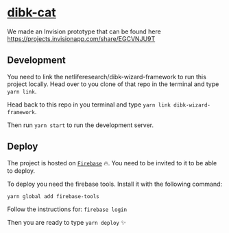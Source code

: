 # [dibk-cat](https://dibk-cat.firebaseapp.com/)

We made an Invision prototype that can be found here https://projects.invisionapp.com/share/EGCVNJU9T

## Development

You need to link the netliferesearch/dibk-wizard-framework to run this project locally. Head over to you clone of that repo in the terminal and type `yarn link`.

Head back to this repo in you terminal and type `yarn link dibk-wizard-framework`.

Then run `yarn start` to run the development server.

## Deploy
The project is hosted on [`Firebase`](https://console.firebase.google.com/u/0/project/dibk-cat/overview) :fire:. You need to be invited to it to be able to deploy.

To deploy you need the firebase tools.
Install it with the following command:

`yarn global add firebase-tools`

Follow the instructions for:
`firebase login`

Then you are ready to type `yarn deploy` :sparkles:
